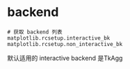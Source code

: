 # backend
```
# 获取 backend 列表
matplotlib.rcsetup.interactive_bk
matplotlib.rcsetup.non_interactive_bk
```
默认适用的 interactive backend 是TkAgg